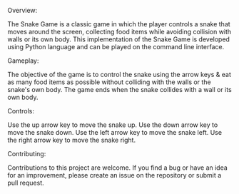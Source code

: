 Overview:

The Snake Game is a classic game in which the player controls a snake that moves around the screen, collecting food items while avoiding collision with walls or its own body. This implementation of the Snake Game is developed using Python language and can be played on the command line interface.

Gameplay:

The objective of the game is to control the snake using the arrow keys & eat as many food items as possible without colliding with the walls or the snake's own body. The game ends when the snake collides with a wall or its own body.

Controls:

Use the up arrow key to move the snake up. Use the down arrow key to move the snake down. Use the left arrow key to move the snake left. Use the right arrow key to move the snake right.

Contributing:

Contributions to this project are welcome. If you find a bug or have an idea for an improvement, please create an issue on the repository or submit a pull request.
